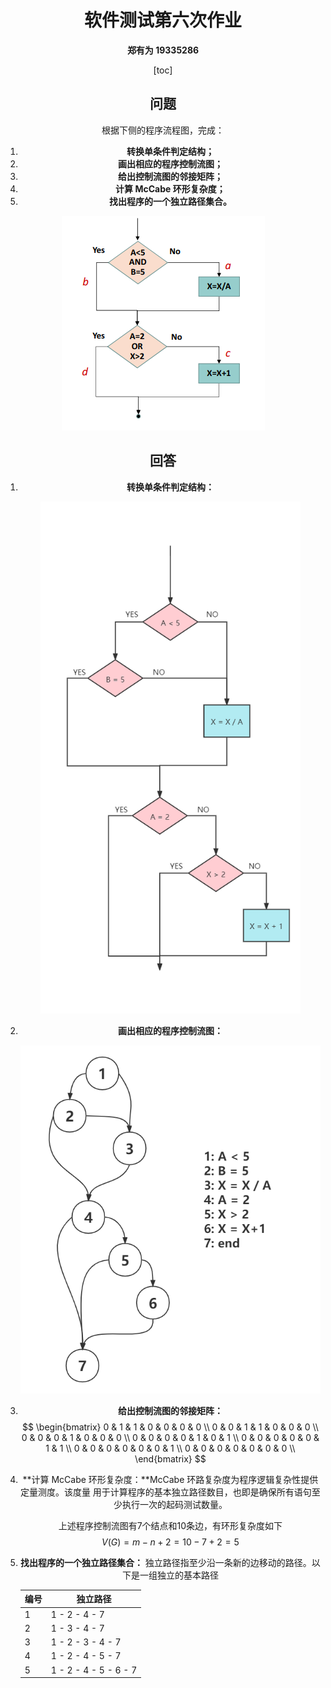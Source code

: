 <center><h1>
    软件测试第六次作业
    </h1></cenetr>

<center><b>郑有为 19335286</b></center>

[toc]

## **问题**

根据下侧的程序流程图，完成：

1. **转换单条件判定结构；**
2. **画出相应的程序控制流图；** 
3. **给出控制流图的邻接矩阵；**
4. **计算 McCabe 环形复杂度；**
5. **找出程序的一个独立路径集合。**   

![image-20211123213835055](image/6.png)

## **回答**

1. **转换单条件判定结构：**

   <img src="./image/6-1-2.png" alt="软件测试作业 6-1" style="zoom:80%;" />

2. **画出相应的程序控制流图：** 

   <img src="image/6-2-2.png" alt="软件测试作业 6-2" style="zoom:80%;" />

3. **给出控制流图的邻接矩阵：**
   $$
   \begin{bmatrix}
   0 & 1 & 1 & 0 & 0 & 0 & 0 \\
   0 & 0 & 1 & 1 & 0 & 0 & 0 \\
   0 & 0 & 0 & 1 & 0 & 0 & 0 \\
   0 & 0 & 0 & 0 & 1 & 0 & 1 \\
   0 & 0 & 0 & 0 & 0 & 1 & 1 \\
   0 & 0 & 0 & 0 & 0 & 0 & 1 \\
   0 & 0 & 0 & 0 & 0 & 0 & 0 \\
   \end{bmatrix}
   $$

4. **计算 McCabe 环形复杂度：**McCabe 环路复杂度为程序逻辑复杂性提供定量测度。该度量
   用于计算程序的基本独立路径数目，也即是确保所有语句至少执行一次的起码测试数量。  

   上述程序控制流图有7个结点和10条边，有环形复杂度如下
   $$
   V(G) = m - n +2 = 10 - 7 + 2 = 5
   $$

5. **找出程序的一个独立路径集合：** 独立路径指至少沿一条新的边移动的路径。以下是一组独立的基本路径

   | 编号 | 独立路径              |
   | ---- | --------------------- |
   | 1    | 1 - 2 - 4 - 7         |
   | 2    | 1 - 3 - 4 - 7         |
   | 3    | 1 - 2 - 3 - 4 - 7     |
   | 4    | 1 - 2 - 4 - 5 - 7     |
   | 5    | 1 - 2 - 4 - 5 - 6 - 7 |

   

